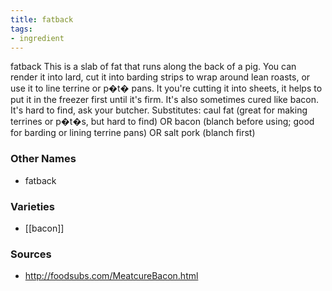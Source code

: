 ```yaml
---
title: fatback
tags:
- ingredient
---
```

fatback This is a slab of fat that runs along the back of a pig. You can render it into lard, cut it into barding strips to wrap around lean roasts, or use it to line terrine or p�t� pans. It you're cutting it into sheets, it helps to put it in the freezer first until it's firm. It's also sometimes cured like bacon. It's hard to find, ask your butcher. Substitutes: caul fat (great for making terrines or p�t�s, but hard to find) OR bacon (blanch before using; good for barding or lining terrine pans) OR salt pork (blanch first)

### Other Names

* fatback

### Varieties

* [[bacon]]

### Sources
* http://foodsubs.com/MeatcureBacon.html
